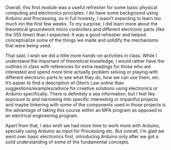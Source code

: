 Overall, this first module was a useful refresher for some basic physical computing and electronics principles. I do have some background using Arduino and Processing, so in full honesty, I wasn’t expecting to learn too much inn the first few weeks. To my surprise, I did learn more about the theoretical groundwork micro controllers and different electronic parts (like the 555 timer) than I expected. It was a good refresher and helped conceptualize some of the things we made and solidify the mechanisms that were being used. 

That said, I wish we did a little more hands-on activities in class. While I understand the important of theoretical knowledge, I would rather have the outlines in class with references for extra readings for those who are interested and spend more time actually problem solving or playing with different electronic parts to see what they do, how we can use them, etc. It’s easier to find a description of Ohm’s Law online than suggestions/examples/advice for creative solutions using electronics or Arduino specifically. There is definitely a sea information, but I feel like exposure to and narrowing into specific interesting or impactful projects and maybe tinkering with some of the components used in those projects is the advantage of taking this course within an MFA program as opposed to an electrical engineering program.

Apart from that, I also wish we had more time to work more with Arduino, specially using Arduino as input for Processing etc.  But overall, I’m glad we went over basic electronics first, introducing Arduino only after we got a solid understanding of some of the fundamental concepts. 